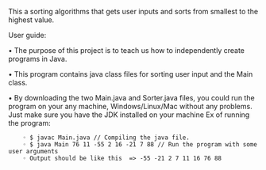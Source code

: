 ﻿This a sorting algorithms that gets user inputs and sorts from smallest to the highest value. 



User guide:

• The purpose of this project is to teach us how to independently create programs in Java. 

• This program contains java class files for sorting user input and the Main class.
    
 • By downloading the two Main.java and Sorter.java files, you could run the program on your any machine, Windows/Linux/Mac without any problems. Just make sure       you have the JDK installed on your machine Ex of running the program:
    
        ◦ $ javac Main.java // Compiling the java file.
        ◦ $ java Main 76 11 -55 2 16 -21 7 88 // Run the program with some user arguments
        ◦ Output should be like this  => -55 -21 2 7 11 16 76 88

